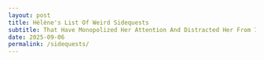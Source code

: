 ```yaml
---
layout: post
title: Hélène's List Of Weird Sidequests
subtitle: That Have Monopolized Her Attention And Distracted Her From Important Things
date: 2025-09-06
permalink: /sidequests/
---
```

